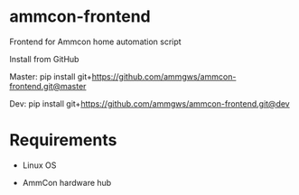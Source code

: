 # ammcon-frontend

Frontend for Ammcon home automation script

Install from GitHub

Master:
pip install git+https://github.com/ammgws/ammcon-frontend.git@master

Dev:
pip install git+https://github.com/ammgws/ammcon-frontend.git@dev

Requirements
=========
* Linux OS

* AmmCon hardware hub
